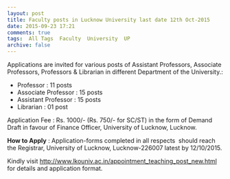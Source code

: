 ```yaml
---
layout: post
title: Faculty posts in Lucknow University last date 12th Oct-2015   
date: 2015-09-23 17:21
comments: true
tags:  All Tags  Faculty  University  UP 
archive: false
---
```

Applications are invited for various posts of Assistant Professors, Associate Professors, Professors & Librarian in different Department of the University.:

- Professor : 11 posts
- Associate Professor : 15 posts
- Assistant Professor : 15 posts 
- Librarian : 01 post 

Application Fee : Rs. 1000/- (Rs. 750/- for SC/ST) in the form of Demand Draft in favour of Finance Officer, University of Lucknow, Lucknow. 

**How to Apply** : Application-forms completed in all respects  should reach the Registrar, University of Lucknow, Lucknow-226007 latest by 12/10/2015.

Kindly visit <http://www.lkouniv.ac.in/appointment_teaching_post_new.html> for details and application format.
